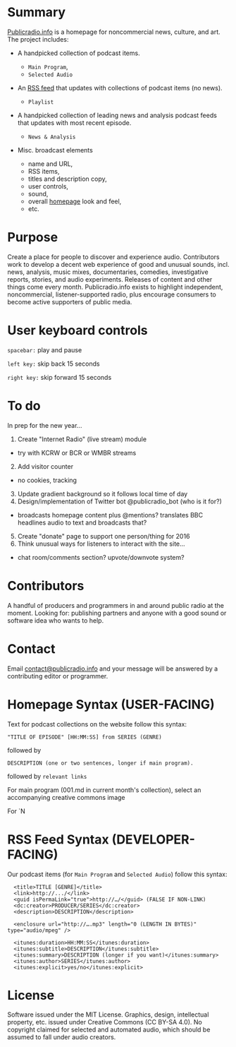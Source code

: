 # Summary
[Publicradio.info](http://www.publicradio.info) is a homepage for noncommercial news, culture, and art. The project includes:

* A handpicked collection of podcast items.
  * `Main Program`,
  * `Selected Audio`

* An [RSS feed](http://publicradio.info/feed.xml) that updates with collections of podcast items (no news).
  * `Playlist`

* A handpicked collection of leading news and analysis podcast feeds that updates with most recent episode.
  * `News & Analysis`

* Misc. broadcast elements 
  * name and URL, 
  * RSS items,
  * titles and description copy,
  * user controls,
  * sound,
  * overall [homepage](http://publicradio.info) look and feel,
  * etc.

# Purpose
Create a place for people to discover and experience audio. Contributors work to develop a decent web experience of good and unusual sounds, incl. news, analysis, music mixes, documentaries, comedies, investigative reports, stories, and audio experiments. Releases of content and other things come every month. Publicradio.info exists to highlight independent, noncommercial, listener-supported radio, plus encourage consumers to become active supporters of public media.

# User keyboard controls
`spacebar:` play and pause

`left key:` skip back 15 seconds

`right key:` skip forward 15 seconds

# To do
In prep for the new year...

1. Create "Internet Radio" (live stream) module
  * try with KCRW or BCR or WMBR streams
2. Add visitor counter
  * no cookies, tracking
3. Update gradient background so it follows local time of day
4. Design/implementation of Twitter bot @publicradio_bot (who is it for?)
  * broadcasts homepage content plus @mentions? translates BBC headlines audio to text and broadcasts that?
5. Create "donate" page to support one person/thing for 2016
6. Think unusual ways for listeners to interact with the site...
  * chat room/comments section? upvote/downvote system?

# Contributors
A handful of producers and programmers in and around public radio at the moment. Looking for: publishing partners and anyone with a good sound or software idea who wants to help. 

# Contact
Email contact@publicradio.info and your message will be answered by a contributing editor or programmer.

# Homepage Syntax (USER-FACING)
Text for podcast collections on the website follow this syntax:

  `"TITLE OF EPISODE" [HH:MM:SS] from SERIES (GENRE)`

  followed by

  `DESCRIPTION (one or two sentences, longer if main program).`

  followed by `relevant links`

For main program (001.md in current month's collection), select an accompanying creative commons image

For `N

# RSS Feed Syntax (DEVELOPER-FACING)
Our podcast items (for `Main Program` and `Selected Audio`) follow this syntax:

```
  <title>TITLE [GENRE]</title>
  <link>http://.../</link>
  <guid isPermaLink="true">http://…/</guid> (FALSE IF NON-LINK)
  <dc:creator>PRODUCER/SERIES</dc:creator>
  <description>DESCRIPTION</description>
  
  <enclosure url="http://….mp3" length="0 (LENGTH IN BYTES)" type="audio/mpeg" />
  
  <itunes:duration>HH:MM:SS</itunes:duration>
  <itunes:subtitle>DESCRIPTION</itunes:subtitle>
  <itunes:summary>DESCRIPTION (longer if you want)</itunes:summary>
  <itunes:author>SERIES</itunes:author>
  <itunes:explicit>yes/no</itunes:explicit>
```

# License
Software issued under the MIT License. Graphics, design, intellectual property, etc. issued under Creative Commons (CC BY-SA 4.0). No copyright claimed for selected and automated audio, which should be assumed to fall under audio creators.
